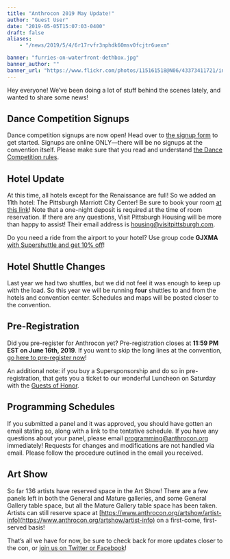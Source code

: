 ```yaml
---
title: "Anthrocon 2019 May Update!"
author: "Guest User"
date: "2019-05-05T15:07:03-0400"
draft: false
aliases:
    - "/news/2019/5/4/6r17rvfr3nphdk60msv0fcjtr6uexm"

banner: "furries-on-waterfront-dethbox.jpg"
banner_author: ""
banner_url: "https://www.flickr.com/photos/115161518@N06/43373411721/in/album-72157671113590688/"
---
```


Hey everyone!  We’ve been doing a lot of stuff behind the scenes lately, and wanted to share some news!

## Dance Competition Signups

Dance competition signups are now open!  Head over to [the signup form](https://docs.google.com/forms/d/e/1FAIpQLSexT-B6OFUvcAxvMh71XNbFJC90-JTfEU5MD_8re0OjLAFBEg/viewform) to get started.  Signups are online ONLY—there will be no signups at the convention itself.  Please make sure that you read and understand [the Dance Competition rules](https://lastfurone.com/dance-competition-rules/).

## Hotel Update

At this time, all hotels except for the Renaissance are full! So we added an 11th hotel: The Pittsburgh Marriott City Center! Be sure to book your room [at this link](https://www.anthrocon.org/hotel)!  Note that a one-night deposit is required at the time of room reservation.  If there are any questions, Visit Pittsburgh Housing will be more than happy to assist!  Their email address is [housing@visitpittsburgh.com](mailto:housing@visitpittsburgh.com).

Do you need a ride from the airport to your hotel?  Use group code **GJXMA** [with Supershuttle and get 10% off](https://group.supershuttle.com/group-page/anthrocon-2019/)!

## Hotel Shuttle Changes

Last year we had two shuttles, but we did not feel it was enough to keep up with the load.  So this year we will be running **four** shuttles to and from the hotels and convention center.  Schedules and maps will be posted closer to the convention.

## Pre-Registration

Did you pre-register for Anthrocon yet?  Pre-registration closes at **11:59 PM EST on June 16th, 2019**.  If you want to skip the long lines at the convention, [go here to pre-register now](https://www.anthrocon.org/registration/)!

An additional note: if you buy a Supersponsorship and do so in pre-registration, that gets you a ticket to our wonderful Luncheon on Saturday with the [Guests of Honor](/goh).

## Programming Schedules

If you submitted a panel and it was approved, you should have gotten an email stating so, along with a link to the tentative schedule.  If you have any questions about your panel, please email [programming@anthrocon.org](mailto:programming@anthrocon.org) immediately!  Requests for changes and modifications are not handled via email.  Please follow the procedure outlined in the email you received.

## Art Show

So far 136 artists have reserved space in the Art Show! There are a few panels left in both the General and Mature galleries, and some General Gallery table space, but all the Mature Gallery table space has been taken. Artists can still reserve space at [https://www.anthrocon.org/artshow/artist-info](https://www.anthrocon.org/artshow/artist-info) on a first-come, first-served basis!

That’s all we have for now, be sure to check back for more updates closer to the con, or [join us on Twitter or Facebook](https://www.anthrocon.org/social-media)!
